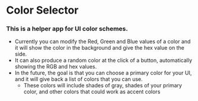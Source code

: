 # Color Selector
### This is a helper app for UI color schemes. 
- Currently you can modify the Red, Green and Blue values of a color and it will show the color in the background and give the hex value on the side.
- It can also produce a random color at the click of a button, automatically showing the RGB and hex values.
- In the future, the goal is that you can choose a primary color for your UI, and it will give back a list of colors that you can use.
    - These colors will include shades of gray, shades of your primary color, and other colors that could work as accent colors